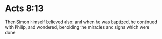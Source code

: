 # Acts 8:13

Then Simon himself believed also: and when he was baptized, he continued with Philip, and wondered, beholding the miracles and signs which were done.